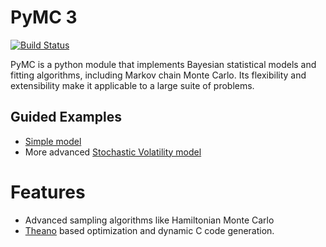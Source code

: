 # PyMC 3

[![Build Status](https://travis-ci.org/pymc-devs/pymc.png)](https://travis-ci.org/pymc-devs/pymc)

PyMC is a python module that implements Bayesian statistical models and fitting algorithms, including Markov chain Monte Carlo. Its flexibility and extensibility make it applicable to a large suite of problems.

## Guided Examples
 * [Simple model](http://nbviewer.ipython.org/urls/raw.github.com/pymc-devs/pymc/pymc3/examples/tutorial.ipynb)
 * More advanced [Stochastic Volatility model](http://nbviewer.ipython.org/urls/raw.github.com/pymc-devs/pymc/pymc3/examples/stochastic_volatility.ipynb)

# Features 
 * Advanced sampling algorithms like Hamiltonian Monte Carlo
 * [Theano](http://deeplearning.net/software/theano/) based optimization and dynamic C code generation.
